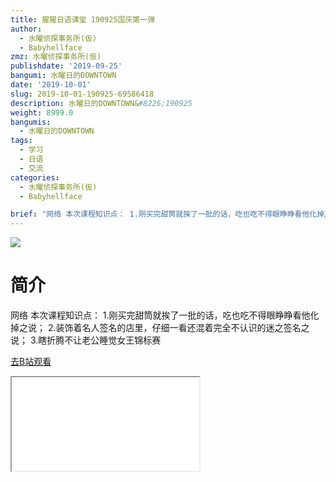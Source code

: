 ```yaml
---
title: 猩猩日语课堂 190925国庆第一弹
author:
  - 水曜侦探事务所(仮)
  - Babyhellface
zmz: 水曜侦探事务所(仮)
publishdate: '2019-09-25'
bangumi: 水曜日的DOWNTOWN
date: '2019-10-01'
slug: 2019-10-01-190925-69586418
description: 水曜日的DOWNTOWN&#8226;190925
weight: 8999.0
bangumis: 
  - 水曜日的DOWNTOWN
tags:
  - 学习
  - 日语
  - 交流
categories:
  - 水曜侦探事务所(仮)
  - Babyhellface

brief: "网络 本次课程知识点： 1.刚买完甜筒就挨了一批的话，吃也吃不得眼睁睁看他化掉之说； 2.装饰着名人签名的店里，仔细一看还混着完全不认识的迷之签名之说； 3.瞎折腾不让老公睡觉女王锦标赛"
---
```

![](https://raw.githubusercontent.com/tcgriffith/owaraisite/master/static/tmpimg/bfa2f215809a3b5b8303d04818f8f0b9a08135a1.jpg.480.jpg)
# 简介  
网络
本次课程知识点：
1.刚买完甜筒就挨了一批的话，吃也吃不得眼睁睁看他化掉之说；
2.装饰着名人签名的店里，仔细一看还混着完全不认识的迷之签名之说；
3.瞎折腾不让老公睡觉女王锦标赛  

[去B站观看](https://www.bilibili.com/video/av69586418/)
<div class ="resp-container"><iframe class="testiframe" src="//player.bilibili.com/player.html?aid=69586418"", scrolling="no", allowfullscreen="true" > </iframe></div> 

